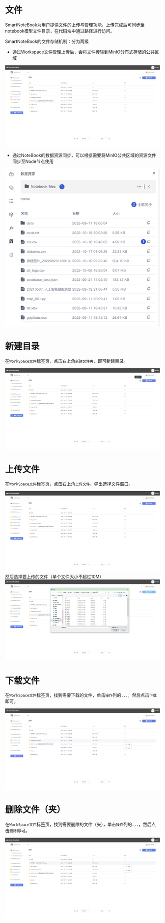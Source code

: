 # 文件

SmartNoteBook为用户提供文件的上传与管理功能，上传完成后可同步至notebook模型文件目录，在代码块中通过路径进行访问。

SmartNoteBook的文件存储机制：分为两级

* 通过Workspace文件管理上传后，会将文件传输到MinIO分布式存储的公共区域

![](/assets/file.png)

* 通过NoteBook的数据资源同步，可以根据需要将MinIO公共区域的资源文件同步至Node节点使用

![](/assets/tbwj.png)

# 新建目录

在`WorkSpace文件`标签页，点击右上角`新建文件夹`，即可新建目录。

![](/assets/folder.png)

# 上传文件

在`WorkSpace文件`标签页，点击右上角`上传文件`，弹出选择文件窗口。


![](/assets/upfile.png)然后选择要上传的文件（单个文件大小不超过10M\)![](/assets/upfiles.png)

# 下载文件

在`WorkSpace文件`标签页，找到需要下载的文件，单击`操作`列的`...`，然后点击`下载`即可。

![](/assets/dw.png)

# 删除文件（夹）

在`WorkSpace文件`标签页，找到需要删除的文件（夹），单击`操作`列的`...`，然后点击`删除`即可。

![](/assets/del.png)







